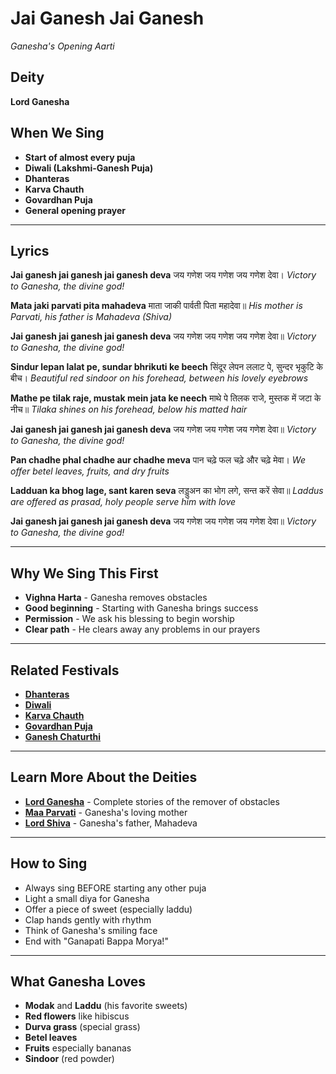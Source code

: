 # Jai Ganesh Jai Ganesh
*Ganesha's Opening Aarti*

## Deity
**Lord Ganesha**

## When We Sing
- **Start of almost every puja**
- **Diwali (Lakshmi-Ganesh Puja)**
- **Dhanteras**
- **Karva Chauth**
- **Govardhan Puja**
- **General opening prayer**

---

## Lyrics

**Jai ganesh jai ganesh jai ganesh deva**
जय गणेश जय गणेश जय गणेश देवा।
*Victory to Ganesha, the divine god!*

**Mata jaki parvati pita mahadeva**
माता जाकी पार्वती पिता महादेवा॥
*His mother is Parvati, his father is Mahadeva (Shiva)*

**Jai ganesh jai ganesh jai ganesh deva**
जय गणेश जय गणेश जय गणेश देवा॥
*Victory to Ganesha, the divine god!*

**Sindur lepan lalat pe, sundar bhrikuti ke beech**
सिंदूर लेपन ललाट पे, सुन्दर भृकुटि के बीच।
*Beautiful red sindoor on his forehead, between his lovely eyebrows*

**Mathe pe tilak raje, mustak mein jata ke neech**
माथे पे तिलक राजे, मुस्तक में जटा के नीच॥
*Tilaka shines on his forehead, below his matted hair*

**Jai ganesh jai ganesh jai ganesh deva**
जय गणेश जय गणेश जय गणेश देवा॥
*Victory to Ganesha, the divine god!*

**Pan chadhe phal chadhe aur chadhe meva**
पान चढ़े फल चढ़े और चढ़े मेवा।
*We offer betel leaves, fruits, and dry fruits*

**Ladduan ka bhog lage, sant karen seva**
लड्डुअन का भोग लगे, सन्त करें सेवा॥
*Laddus are offered as prasad, holy people serve him with love*

**Jai ganesh jai ganesh jai ganesh deva**
जय गणेश जय गणेश जय गणेश देवा॥
*Victory to Ganesha, the divine god!*

---

## Why We Sing This First
- **Vighna Harta** - Ganesha removes obstacles
- **Good beginning** - Starting with Ganesha brings success
- **Permission** - We ask his blessing to begin worship
- **Clear path** - He clears away any problems in our prayers

---

## Related Festivals

- **[Dhanteras](../section1-festivals/11-dhanteras.md)**
- **[Diwali](../section1-festivals/12-diwali.md)**
- **[Karva Chauth](../section1-festivals/10-karva-chauth.md)**
- **[Govardhan Puja](../section1-festivals/13-govardhan-puja.md)**
- **[Ganesh Chaturthi](../section1-festivals/06-ganesh-chaturthi.md)**

---

## Learn More About the Deities

- **[Lord Ganesha](../section3-deities/03-lord-ganesha.md)** - Complete stories of the remover of obstacles
- **[Maa Parvati](../section3-deities/08-maa-parvati.md)** - Ganesha's loving mother
- **[Lord Shiva](../section3-deities/01-lord-shiva.md)** - Ganesha's father, Mahadeva

---

## How to Sing
- Always sing BEFORE starting any other puja
- Light a small diya for Ganesha
- Offer a piece of sweet (especially laddu)
- Clap hands gently with rhythm
- Think of Ganesha's smiling face
- End with "Ganapati Bappa Morya!"

---

## What Ganesha Loves
- **Modak** and **Laddu** (his favorite sweets)
- **Red flowers** like hibiscus
- **Durva grass** (special grass)
- **Betel leaves**
- **Fruits** especially bananas
- **Sindoor** (red powder)

